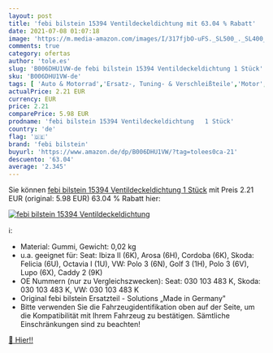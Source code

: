 ```yaml
---
layout: post
title: 'febi bilstein 15394 Ventildeckeldichtung mit 63.04 % Rabatt'
date: 2021-07-08 01:07:18
image: 'https://m.media-amazon.com/images/I/317fjbO-uFS._SL500_._SL400_.jpg'
comments: true
category: ofertas
author: 'tole.es'
slug: 'B006DHU1VW-de febi bilstein 15394 Ventildeckeldichtung 1 Stück'
sku: 'B006DHU1VW-de'
tags: [ 'Auto & Motorrad','Ersatz-, Tuning- & Verschleißteile','Motor','Motorteile','Zylinderkopfdichtungen','febi bilstein', ]
actualPrice: 2.21 EUR
currency: EUR
price: 2.21
comparePrice: 5.98 EUR
prodname: 'febi bilstein 15394 Ventildeckeldichtung   1 Stück'
country: 'de'
flag: '🇩🇪'
brand: 'febi bilstein'
buyurl: 'https://www.amazon.de/dp/B006DHU1VW/?tag=tolees0ca-21'
descuento: '63.04'
average: '2.345'
---
```


Sie können [febi bilstein 15394 Ventildeckeldichtung   1 Stück](https://www.amazon.de/dp/B006DHU1VW/?tag=tolees0ca-21) mit Preis 2.21 EUR (original: 5.98 EUR) 63.04 % Rabatt hier:

[![febi bilstein 15394 Ventildeckeldichtung](https://m.media-amazon.com/images/I/317fjbO-uFS._SL500_._SL400_.jpg)](https://www.amazon.de/dp/B006DHU1VW/?tag=tolees0ca-21)

ℹ️:

- Material: Gummi, Gewicht: 0,02 kg
- u.a. geeignet für: Seat: Ibiza II (6K), Arosa (6H), Cordoba (6K), Skoda: Felicia (6U), Octavia I (1U), VW: Polo 3 (6N), Golf 3 (1H), Polo 3 (6V), Lupo (6X), Caddy 2 (9K)
- OE Nummern (nur zu Vergleichszwecken): Seat: 030 103 483 K, Skoda: 030 103 483 K, VW: 030 103 483 K
- Original febi bilstein Ersatzteil - Solutions „Made in Germany"
- Bitte verwenden Sie die Fahrzeugidentifikation oben auf der Seite, um die Kompatibilität mit Ihrem Fahrzeug zu bestätigen. Sämtliche Einschränkungen sind zu beachten!

[🛒 Hier!!](https://www.amazon.de/dp/B006DHU1VW/?tag=tolees0ca-21)
